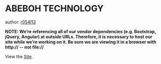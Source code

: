 ABEBOH TECHNOLOGY
====================

author: [r054l13](persiderosalie@gmail.com)

**NOTE:  We’re referencing all of our vendor dependencies (e.g. Bootstrap, jQuery, Angular) at outside URLs.   Therefore, it is necessary to host our site while we’re working on it.  Be sure we are viewing it in a browser with http:// -- not file://**

View the [Site](http://rosalieper.github.io/angularjsApp).
